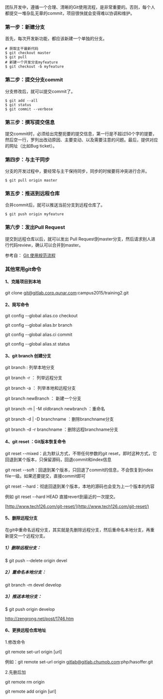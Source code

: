 团队开发中，遵循一个合理、清晰的Git使用流程，是非常重要的。否则，每个人都提交一堆杂乱无章的commit，项目很快就会变得难以协调和维护。

### 第一步：新建分支
首先，每次开发新功能，都应该新建一个单独的分支。

```
# 获取主干最新代码
$ git checkout master
$ git pull
# 新建一个开发分支myfeature
$ git checkout -b myfeature
```
### 第二步：提交分支commit
分支修改后，就可以提交commit了。

```
$ git add --all
$ git status
$ git commit --verbose
```

### 第三步：撰写提交信息
提交commit时，必须给出完整扼要的提交信息，第一行是不超过50个字的提要，然后空一行，罗列出改动原因、主要变动、以及需要注意的问题。最后，提供对应的网址（比如Bug ticket）。

### 第四步：与主干同步
分支的开发过程中，要经常与主干保持同步，同步的时候要将冲突进行合并。

```
$ git pull origin master
```
### 第五步：推送到远程仓库
合并commit后，就可以推送当前分支到远程仓库了。

```
$ git push origin myfeature 
```

### 第六步：发出Pull Request

提交到远程仓库以后，就可以发出 Pull Request到master分支，然后请求别人进行代码review，确认可以合并到master。

参考自： [Git 使用规范流程](http://blog.jobbole.com/88955/)

### 其他常用git命令

#### 1、克隆项目到本地
git clone git@gitlab.corp.qunar.com:campus2015/training2.git

#### 2、简写命令

git config --global alias.co checkout

git config --global alias.br branch

git config --global alias.ci commit

git config --global alias.st status

#### 3、git branch 创建分支

git branch : 列举本地分支

git branch -r ： 列举远程分支

git branch -a ： 列举本地和远程分支

git branch newBranch ： 新建一个分支

git branch -m | -M oldbranch newbranch ：重命名

git branch -d | -D branchname ：删除branchname分支 

git branch -d -r branchname ：删除远程branchname分支

#### 4、git reset ：Git版本恢复命令

git reset --mixed：此为默认方式，不带任何参数的git reset，即时这种方式，它回退到某个版本，只保留源码，回退commit和index信息

git reset --soft：回退到某个版本，只回退了commit的信息，不会恢复到index file一级。如果还要提交，直接commit即可

git reset --hard：彻底回退到某个版本，本地的源码也会变为上一个版本的内容

例如 git reset --hard HEAD 直接revert到最近的一次提交。

[http://www.tech126.com/git-reset/](http://www.tech126.com/git-reset/)

#### 5、删除远程分支

在git中重命名远程分支，其实就是先删除远程分支，然后重命名本地分支，再重新提交一个远程分支。

##### 1）删除远程分支：
$ git push --delete origin devel

##### 2）重命名本地分支：
git branch -m devel develop

##### 3）推送本地分支：
$ git push origin develop

http://zengrong.net/post/1746.htm

#### 6、更换远程仓库地址

1.修改命令

git remote set-url origin [url]

例如：git remote set-url origin gitlab@gitlab.chumob.com:php/hasoffer.git

2.先删后加

git remote rm origin

git remote add origin [url]
